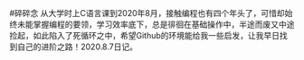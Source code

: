 #碎碎念
从大学时上C语言课到2020年8月，接触编程也有四个年头了，可惜却始终未能掌握编程的要领，学习效率底下，总是徘徊在基础操作中，半途而废又中途捡起，如此陷入了死循环之中，希望Github的环境能给我一些启发，让我早日找到自己的进阶之路！2020.8.7日记。
